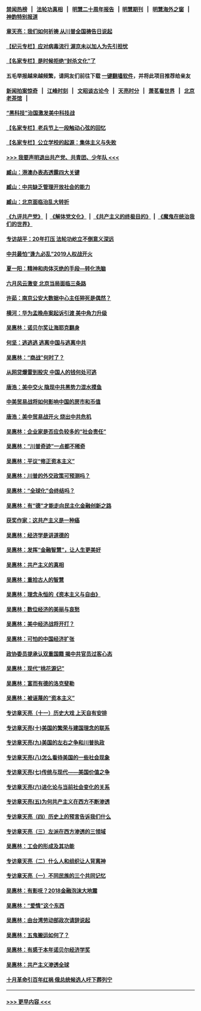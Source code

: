#### [禁闻热榜](热点新闻.md?=0)  &nbsp;&nbsp;|&nbsp;&nbsp; [法轮功真相](https://github.com/gfw-breaker/truth/blob/master/README.md?=0) &nbsp;&nbsp;|&nbsp;&nbsp; [明慧二十周年报告](https://github.com/gfw-breaker/mh-reports/blob/master/README.md?=0) &nbsp;&nbsp;|&nbsp;&nbsp;[明慧期刊](https://github.com/gfw-breaker/mh-qikan) &nbsp;&nbsp;|&nbsp;&nbsp; [明慧海外之窗](https://github.com/gfw-breaker/mh-news/blob/master/README.md?=0) &nbsp;&nbsp;|&nbsp;&nbsp; [神韵特别报道](https://github.com/gfw-breaker/mh-news/blob/master/shenyun.md?=0)
#### [章天亮：我们如何祈祷 从川普全国祷告日说起](../pages/nsc423/n11944627.md?t=03181202) 
#### [【纪元专栏】应对病毒流行 渥京未以加人为先引担忧](../pages/nsc423/n11875714.md?t=03181202) 
#### [【名家专栏】是时候拒绝“封杀文化”了](../pages/nsc423/n11814093.md?t=03181202) 
#### 五毛举报越来越频繁，请网友们前往下载 [一键翻墙软件](https://github.com/gfw-breaker/ssr-accounts)，并将此项目推荐给亲友
#### [新闻拍案惊奇](https://github.com/gfw-breaker/banned-news/blob/master/pages/link4.md) &nbsp;&nbsp;|&nbsp;&nbsp; [江峰时刻](https://github.com/gfw-breaker/banned-news/blob/master/pages/link4.md) &nbsp;&nbsp;|&nbsp;&nbsp; [文昭谈古论今](https://github.com/gfw-breaker/banned-news/blob/master/pages/link4.md) &nbsp;&nbsp;|&nbsp;&nbsp; [天亮时分](https://github.com/gfw-breaker/banned-news/blob/master/pages/link4.md) &nbsp;&nbsp;|&nbsp;&nbsp; [萧茗看世界](https://github.com/gfw-breaker/banned-news/blob/master/pages/link4.md) &nbsp;&nbsp;|&nbsp;&nbsp; [北京老茶馆](https://github.com/gfw-breaker/banned-news/blob/master/pages/link4.md) &nbsp;&nbsp;|&nbsp;&nbsp; 
#### [“黑科技”治国激发美中科技战](../pages/nsc423/n11638056.md?t=03181202) 
#### [【名家专栏】老兵节上一段触动心弦的回忆](../pages/nsc423/n11646016.md?t=03181202) 
#### [【名家专栏】公立学校的起源：集体主义与失败](../pages/nsc423/n11601833.md?t=03181202) 
#### [>>> 我要声明退出共产党、共青团、少年队 <<<](https://github.com/begood0513/goodnews/blob/master/quit/letter.md) 
#### [臧山：港澳办表态透露四大关键](../pages/nsc423/n11421628.md?t=03181202) 
#### [臧山：中共缺乏管理开放社会的能力](../pages/nsc423/n11407457.md?t=03181202) 
#### [臧山：北京面临治乱大转折](../pages/nsc423/n11406895.md?t=03181202) 
#### [《九评共产党》](https://github.com/begood0513/9ping.md/blob/master/README.md) &nbsp;|&nbsp; [《解体党文化》](../../../../jtdwh.md/blob/master/README.md)  &nbsp;|&nbsp; [《共产主义的终极目的》](../../../../gczydzjmd.md/blob/master/README.md) &nbsp;|&nbsp; [《魔鬼在统治我们的世界》](../../../../mgztzwmdsj.md/blob/master/README.md) 
#### [专访胡平：20年打压 法轮功屹立不倒意义深远](../pages/nsc423/n11398800.md?t=03181202) 
#### [中共最怕“逢九必乱”2019人权战开火](../pages/nsc423/n11385248.md?t=03181202) 
#### [夏一阳：精神和肉体灭绝的手段—转化洗脑](../pages/nsc423/n11368250.md?t=03181202) 
#### [六月风云激变 北京当局面临三条路](../pages/nsc423/n11313668.md?t=03181202) 
#### [许茹：南京公安大数据中心主任猝死是偶然？](../pages/nsc423/n11064744.md?t=03181202) 
#### [横河：华为孟晚舟案起诉引渡 美中角力升级](../pages/nsc423/n11027230.md?t=03181202) 
#### [吴惠林：诺贝尔奖让海耶克翻身](../pages/nsc423/n10890049.md?t=03181202) 
#### [何坚：逃逃逃 逃离中国与逃离中共](../pages/nsc423/n10592891.md?t=03181202) 
#### [吴惠林：“商战”何时了？](../pages/nsc423/n10573558.md?t=03181202) 
#### [从网贷爆雷到股灾 中国人的钱何处可逃](../pages/nsc423/n10572800.md?t=03181202) 
#### [唐浩：美中交火 隐现中共黑势力混水摸鱼](../pages/nsc423/n10544040.md?t=03181202) 
#### [中美贸易战将如何影响中国的房市和币值](../pages/nsc423/n10543697.md?t=03181202) 
#### [唐浩：美中贸易战开火 烧出中共危机](../pages/nsc423/n10540126.md?t=03181202) 
#### [吴惠林：企业家是否应负较多的“社会责任”](../pages/nsc423/n10535022.md?t=03181202) 
#### [吴惠林：“川普奇迹”一点都不稀奇](../pages/nsc423/n10512808.md?t=03181202) 
#### [吴惠林：平议“修正资本主义”](../pages/nsc423/n10495724.md?t=03181202) 
#### [吴惠林：川普的外交政策可预测吗？](../pages/nsc423/n10462387.md?t=03181202) 
#### [吴惠林：“全球化”会终结吗？](../pages/nsc423/n10452838.md?t=03181202) 
#### [吴惠林：有“德”才能走向民主化金融创新之路](../pages/nsc423/n10432292.md?t=03181202) 
#### [获奖作家：这共产主义是一种癌](../pages/nsc423/n10431541.md?t=03181202) 
#### [吴惠林：经济学是讲道德的](../pages/nsc423/n10398014.md?t=03181202) 
#### [吴惠林：发挥“金融智慧”，让人生更美好](../pages/nsc423/n10375019.md?t=03181202) 
#### [吴惠林：共产主义的真相](../pages/nsc423/n10351394.md?t=03181202) 
#### [吴惠林：重拾古人的智慧](../pages/nsc423/n10337691.md?t=03181202) 
#### [吴惠林：理念永恒的《资本主义与自由》](../pages/nsc423/n10316274.md?t=03181202) 
#### [吴惠林：数位经济的美丽与哀愁](../pages/nsc423/n10292946.md?t=03181202) 
#### [吴惠林：美中经济战将开打？](../pages/nsc423/n10258825.md?t=03181202) 
#### [吴惠林：可怕的中国经济扩张](../pages/nsc423/n10219147.md?t=03181202) 
#### [政协委员提承认双重国籍 揭中共官员过客心态](../pages/nsc423/n10208809.md?t=03181202) 
#### [吴惠林：现代“桃花源记”](../pages/nsc423/n10185234.md?t=03181202) 
#### [吴惠林：富而有德的洛克斐勒](../pages/nsc423/n10142264.md?t=03181202) 
#### [吴惠林：被诬蔑的“资本主义”](../pages/nsc423/n10124816.md?t=03181202) 
#### [专访章天亮（十一）历史大戏 上天自有安排](../pages/nsc423/n10094905.md?t=03181202) 
#### [专访章天亮(十)美国的繁荣与建国理念的联系](../pages/nsc423/n10094899.md?t=03181202) 
#### [专访章天亮(九)美国的左右之争和川普执政](../pages/nsc423/n10094889.md?t=03181202) 
#### [专访章天亮(八)怎么看待美国的一些社会现象](../pages/nsc423/n10094857.md?t=03181202) 
#### [专访章天亮(七)传统与现代——美国价值之争](../pages/nsc423/n10093140.md?t=03181202) 
#### [专访章天亮(六)进化论与当前社会变化的关系](../pages/nsc423/n10092036.md?t=03181202) 
#### [专访章天亮(五)为何共产主义在西方不断渗透](../pages/nsc423/n10083620.md?t=03181202) 
#### [专访章天亮（四）历史上的预言告诉我们什么](../pages/nsc423/n10083606.md?t=03181202) 
#### [专访章天亮（三）左派在西方渗透的三领域](../pages/nsc423/n10081115.md?t=03181202) 
#### [吴惠林：工会的形成及其功能](../pages/nsc423/n10080633.md?t=03181202) 
#### [专访章天亮（二）什么人和组织让人背离神](../pages/nsc423/n10076637.md?t=03181202) 
#### [专访章天亮（一）不同民族的三个共同记忆](../pages/nsc423/n10074188.md?t=03181202) 
#### [吴惠林：有影呒？2018金融泡沫大地震](../pages/nsc423/n10040534.md?t=03181202) 
#### [吴惠林：“爱情”这个东西](../pages/nsc423/n10019423.md?t=03181202) 
#### [吴惠林：由台湾劳动部政次请辞说起](../pages/nsc423/n9979679.md?t=03181202) 
#### [吴惠林：五鬼搬运如何了？](../pages/nsc423/n9925338.md?t=03181202) 
#### [吴惠林：有感于本年诺贝尔经济学奖](../pages/nsc423/n9871883.md?t=03181202) 
#### [吴惠林：共产主义渗透全球](../pages/nsc423/n9812748.md?t=03181202) 
#### [十月革命引百年红祸 俄总统候选人吁下葬列宁](../pages/nsc423/n9810182.md?t=03181202) 

----
#### [ >>> 更早内容 <<< ](../indexes/nsc423-earlier.md)
